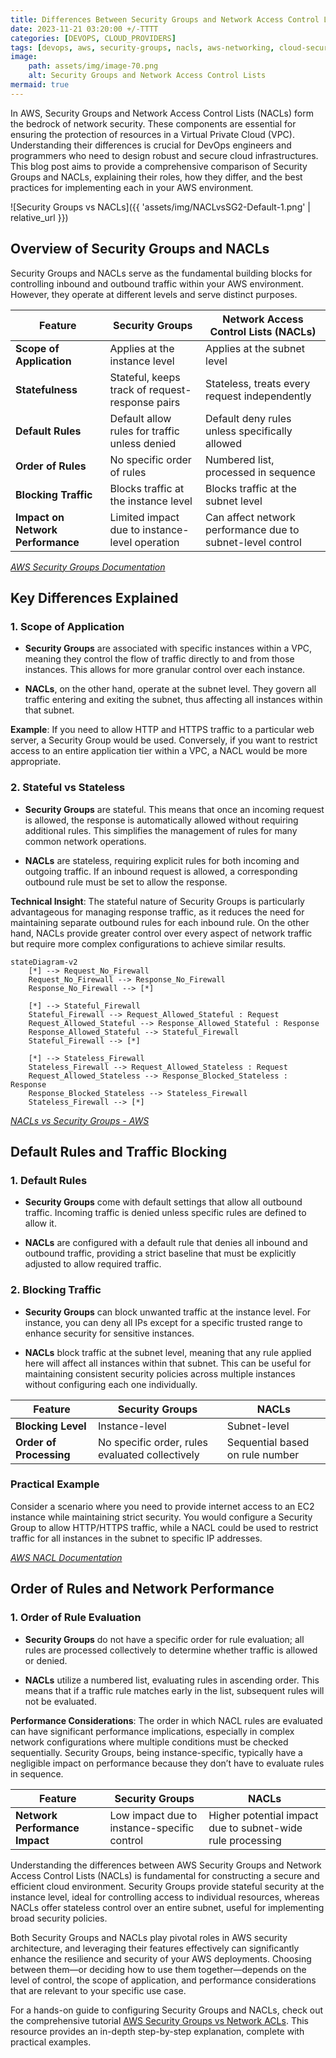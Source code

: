 ```yaml
---
title: Differences Between Security Groups and Network Access Control Lists (NACLs) 
date: 2023-11-21 03:20:00 +/-TTTT
categories: [DEVOPS, CLOUD_PROVIDERS]
tags: [devops, aws, security-groups, nacls, aws-networking, cloud-security, cloud-providers]
image:
    path: assets/img/image-70.png
    alt: Security Groups and Network Access Control Lists
mermaid: true 
---
```


In AWS, Security Groups and Network Access Control Lists (NACLs) form the bedrock of network security. These components are essential for ensuring the protection of resources in a Virtual Private Cloud (VPC). Understanding their differences is crucial for DevOps engineers and programmers who need to design robust and secure cloud infrastructures. This blog post aims to provide a comprehensive comparison of Security Groups and NACLs, explaining their roles, how they differ, and the best practices for implementing each in your AWS environment.

![Security Groups vs NACLs]({{ 'assets/img/NACLvsSG2-Default-1.png' | relative_url }})

## Overview of Security Groups and NACLs

Security Groups and NACLs serve as the fundamental building blocks for controlling inbound and outbound traffic within your AWS environment. However, they operate at different levels and serve distinct purposes.

| Feature                | Security Groups                             | Network Access Control Lists (NACLs)          |
|------------------------|--------------------------------------------|----------------------------------------------|
| **Scope of Application** | Applies at the instance level               | Applies at the subnet level                   |
| **Statefulness**       | Stateful, keeps track of request-response pairs | Stateless, treats every request independently |
| **Default Rules**      | Default allow rules for traffic unless denied | Default deny rules unless specifically allowed |
| **Order of Rules**     | No specific order of rules                  | Numbered list, processed in sequence          |
| **Blocking Traffic**   | Blocks traffic at the instance level       | Blocks traffic at the subnet level            |
| **Impact on Network Performance** | Limited impact due to instance-level operation | Can affect network performance due to subnet-level control |

*[AWS Security Groups Documentation](https://docs.aws.amazon.com/managedservices/latest/userguide/about-security-groups.html)*

## Key Differences Explained

### 1. Scope of Application
- **Security Groups** are associated with specific instances within a VPC, meaning they control the flow of traffic directly to and from those instances. This allows for more granular control over each instance.
  
- **NACLs**, on the other hand, operate at the subnet level. They govern all traffic entering and exiting the subnet, thus affecting all instances within that subnet.

**Example**: If you need to allow HTTP and HTTPS traffic to a particular web server, a Security Group would be used. Conversely, if you want to restrict access to an entire application tier within a VPC, a NACL would be more appropriate.

### 2. Stateful vs Stateless
- **Security Groups** are stateful. This means that once an incoming request is allowed, the response is automatically allowed without requiring additional rules. This simplifies the management of rules for many common network operations.

- **NACLs** are stateless, requiring explicit rules for both incoming and outgoing traffic. If an inbound request is allowed, a corresponding outbound rule must be set to allow the response.

**Technical Insight**: The stateful nature of Security Groups is particularly advantageous for managing response traffic, as it reduces the need for maintaining separate outbound rules for each inbound rule. On the other hand, NACLs provide greater control over every aspect of network traffic but require more complex configurations to achieve similar results.

```mermaid
stateDiagram-v2
    [*] --> Request_No_Firewall
    Request_No_Firewall --> Response_No_Firewall
    Response_No_Firewall --> [*]
    
    [*] --> Stateful_Firewall
    Stateful_Firewall --> Request_Allowed_Stateful : Request
    Request_Allowed_Stateful --> Response_Allowed_Stateful : Response
    Response_Allowed_Stateful --> Stateful_Firewall
    Stateful_Firewall --> [*]

    [*] --> Stateless_Firewall
    Stateless_Firewall --> Request_Allowed_Stateless : Request
    Request_Allowed_Stateless --> Response_Blocked_Stateless : Response
    Response_Blocked_Stateless --> Stateless_Firewall
    Stateless_Firewall --> [*]
```

*[NACLs vs Security Groups - AWS](https://docs.aws.amazon.com/vpc/latest/tgw/tgw-nacls.html)*

## Default Rules and Traffic Blocking

### 1. Default Rules
- **Security Groups** come with default settings that allow all outbound traffic. Incoming traffic is denied unless specific rules are defined to allow it.

- **NACLs** are configured with a default rule that denies all inbound and outbound traffic, providing a strict baseline that must be explicitly adjusted to allow required traffic.

### 2. Blocking Traffic
- **Security Groups** can block unwanted traffic at the instance level. For instance, you can deny all IPs except for a specific trusted range to enhance security for sensitive instances.
  
- **NACLs** block traffic at the subnet level, meaning that any rule applied here will affect all instances within that subnet. This can be useful for maintaining consistent security policies across multiple instances without configuring each one individually.

| Feature                  | Security Groups                        | NACLs                                        |
|--------------------------|----------------------------------------|----------------------------------------------|
| **Blocking Level**       | Instance-level                         | Subnet-level                                 |
| **Order of Processing**  | No specific order, rules evaluated collectively | Sequential based on rule number               |

### Practical Example
Consider a scenario where you need to provide internet access to an EC2 instance while maintaining strict security. You would configure a Security Group to allow HTTP/HTTPS traffic, while a NACL could be used to restrict traffic for all instances in the subnet to specific IP addresses.

*[AWS NACL Documentation](https://docs.aws.amazon.com/elasticloadbalancing/latest/application/load-balancer-update-security-groups.html)*

## Order of Rules and Network Performance

### 1. Order of Rule Evaluation
- **Security Groups** do not have a specific order for rule evaluation; all rules are processed collectively to determine whether traffic is allowed or denied.

- **NACLs** utilize a numbered list, evaluating rules in ascending order. This means that if a traffic rule matches early in the list, subsequent rules will not be evaluated.

**Performance Considerations**: The order in which NACL rules are evaluated can have significant performance implications, especially in complex network configurations where multiple conditions must be checked sequentially. Security Groups, being instance-specific, typically have a negligible impact on performance because they don’t have to evaluate rules in sequence.

| Feature                  | Security Groups                        | NACLs                                        |
|--------------------------|----------------------------------------|----------------------------------------------|
| **Network Performance Impact** | Low impact due to instance-specific control | Higher potential impact due to subnet-wide rule processing |


Understanding the differences between AWS Security Groups and Network Access Control Lists (NACLs) is fundamental for constructing a secure and efficient cloud environment. Security Groups provide stateful security at the instance level, ideal for controlling access to individual resources, whereas NACLs offer stateless control over an entire subnet, useful for implementing broad security policies.

Both Security Groups and NACLs play pivotal roles in AWS security architecture, and leveraging their features effectively can significantly enhance the resilience and security of your AWS deployments. Choosing between them—or deciding how to use them together—depends on the level of control, the scope of application, and performance considerations that are relevant to your specific use case.

For a hands-on guide to configuring Security Groups and NACLs, check out the comprehensive tutorial [AWS Security Groups vs Network ACLs](https://www.youtube.com/watch?v=ttc0b2NZTV0). This resource provides an in-depth step-by-step explanation, complete with practical examples.
